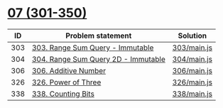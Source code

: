 # [07 (301-350)](https://leetcode.com/problemset/all/#page-7)


| ID  | Problem statement                                                                                  | Solution                   |
|-----|----------------------------------------------------------------------------------------------------|----------------------------|
| 303 | [303. Range Sum Query - Immutable](https://leetcode.com/problems/range-sum-query-immutable/)       | [303/main.js](303/main.js) |
| 304 | [304. Range Sum Query 2D - Immutable](https://leetcode.com/problems/range-sum-query-2d-immutable/) | [304/main.js](304/main.js) |
| 306 | [306. Additive Number](https://leetcode.com/problems/additive-number/)                             | [306/main.js](306/main.js) |
| 326 | [326. Power of Three](https://leetcode.com/problems/power-of-three/)                               | [326/main.js](326/main.js) |
| 338 | [338. Counting Bits](https://leetcode.com/problems/counting-bits/)                                 | [338/main.js](338/main.js) |

